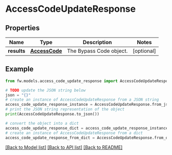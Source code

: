 # AccessCodeUpdateResponse


## Properties

Name | Type | Description | Notes
------------ | ------------- | ------------- | -------------
**results** | [**AccessCode**](AccessCode.md) | The Bypass Code object. | [optional] 

## Example

```python
from fw.models.access_code_update_response import AccessCodeUpdateResponse

# TODO update the JSON string below
json = "{}"
# create an instance of AccessCodeUpdateResponse from a JSON string
access_code_update_response_instance = AccessCodeUpdateResponse.from_json(json)
# print the JSON string representation of the object
print(AccessCodeUpdateResponse.to_json())

# convert the object into a dict
access_code_update_response_dict = access_code_update_response_instance.to_dict()
# create an instance of AccessCodeUpdateResponse from a dict
access_code_update_response_from_dict = AccessCodeUpdateResponse.from_dict(access_code_update_response_dict)
```
[[Back to Model list]](../README.md#documentation-for-models) [[Back to API list]](../README.md#documentation-for-api-endpoints) [[Back to README]](../README.md)


